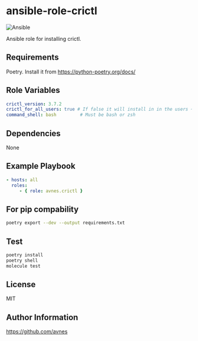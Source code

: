 # ansible-role-crictl

![Ansible](https://github.com/avnes/ansible-role-crictl/actions/workflows/ansible.yaml/badge.svg)

Ansible role for installing crictl.

## Requirements

Poetry. Install it from <https://python-poetry.org/docs/>

## Role Variables

```yaml
crictl_version: 3.7.2
crictl_for_all_users: true # If false it will install in in the users ~/bin directory
command_shell: bash         # Must be bash or zsh
```

## Dependencies

None

## Example Playbook

```yaml
- hosts: all
  roles:
     - { role: avnes.crictl }
```

## For pip compability

```bash
poetry export --dev --output requirements.txt
```

## Test

```bash
poetry install
poetry shell
molecule test
```

## License

MIT

## Author Information

<https://github.com/avnes>
